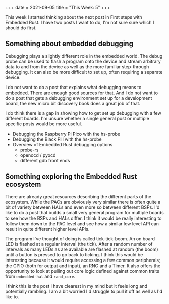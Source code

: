 +++
date = 2021-09-05
title = "This Week: 5"
+++

This week I started thinking about the next post in First steps with Embedded Rust.
I have two posts I want to do, I'm not sure sure which I should do first.

## Something about embedded debugging

Debugging plays a slightly different role in the embedded world. The debug probe
can be used to flash a program onto the device and stream arbitrary data to and from
the device as well as the more familiar step-through debugging. It can also be more
difficult to set up, often requiring a separate device.

I do not want to do a post that explains what debugging means to embedded. There are
enough good sources for that. And I do not want to do a post that gets a debugging
environment set up for a development board, the new micro:bit discovery book does a
great job of that.

I do think there is a gap in showing how to get set up debugging with a few different
boards. I'm unsure whether a single general post or multiple specific posts would be
more useful.

- Debugging the Raspberry Pi Pico with the hs-probe
- Debugging the Black Pill with the hs-probe
- Overview of Embedded Rust debugging options
  - probe-rs
  - openocd / pyocd
  - different gdb front ends

## Something exploring the Embedded Rust ecosystem

There are already great resources describing the different parts of the ecosystem. While
the PACs are obviously very similar there is often quite a bit of variety between HALs
and even more so between different BSPs. I'd like to do a post that builds a small
very general program for multiple boards to see how the BSPs and HALs differ. I think
it would be really interesting to follow them down to the PAC level and see how a similar
low level API can result in quite different higher level APIs.

The program I've thought of doing is called tick-tick-boom. An on board LED is flashed at
a regular interval (the tick). After a random number of intervals as many LEDs as are
available are flashed at random (the boom) until a button is pressed to go back to ticking.
I think this would be interesting because it would require accessing a few common peripherals;
the GPIO (both for output and input), an RNG and a Timer. It also offers the opportunity to
look at pulling out core logic defined against common traits from `embedded-hal` and `rand_core`.

I think this is the post I have clearest in my mind but it feels long and potentially rambling.
I am a bit worried I'd struggle to pull it off as well as I'd like to.
